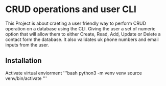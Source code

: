 # CRUD operations and user CLI
This Project is about craeting a user friendly way to perform CRUD operation 
on a database using the CLI. Giving the user a set of numeric option 
that will allow them to either Create, Read, Add, Update or Delete a contact form
the database. It also validates uk phone numbers and email inputs from the user.

## Installation
Activate virtual enviorment
'''bash
python3 -m venv venv
source venv/bin/activate
'''
